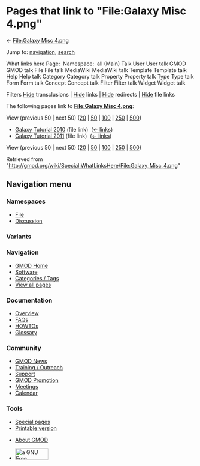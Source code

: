 <div id="mw-page-base" class="noprint">

</div>

<div id="mw-head-base" class="noprint">

</div>

<div id="content" class="mw-body" role="main">

<span id="top"></span>

<div id="mw-js-message" style="display:none;">

</div>



# <span dir="auto">Pages that link to "File:Galaxy Misc 4.png"</span>

<div id="bodyContent">

<div id="contentSub">

← [File:Galaxy Misc
4.png](/wiki/File:Galaxy_Misc_4.png "File:Galaxy Misc 4.png")

</div>

<div id="jump-to-nav" class="mw-jump">

Jump to: [navigation](#mw-navigation), [search](#p-search)

</div>

<div id="mw-content-text">

What links here Page:  Namespace:  all (Main) Talk User User talk GMOD
GMOD talk File File talk MediaWiki MediaWiki talk Template Template talk
Help Help talk Category Category talk Property Property talk Type Type
talk Form Form talk Concept Concept talk Filter Filter talk Widget
Widget talk

Filters
[Hide](/mediawiki/index.php?title=Special:WhatLinksHere/File:Galaxy_Misc_4.png&hidetrans=1 "Special:WhatLinksHere/File:Galaxy Misc 4.png")
transclusions \|
[Hide](/mediawiki/index.php?title=Special:WhatLinksHere/File:Galaxy_Misc_4.png&hidelinks=1 "Special:WhatLinksHere/File:Galaxy Misc 4.png")
links \|
[Hide](/mediawiki/index.php?title=Special:WhatLinksHere/File:Galaxy_Misc_4.png&hideredirs=1 "Special:WhatLinksHere/File:Galaxy Misc 4.png")
redirects \|
[Hide](/mediawiki/index.php?title=Special:WhatLinksHere/File:Galaxy_Misc_4.png&hideimages=1 "Special:WhatLinksHere/File:Galaxy Misc 4.png")
file links

The following pages link to **[File:Galaxy Misc
4.png](/wiki/File:Galaxy_Misc_4.png "File:Galaxy Misc 4.png")**:

View (previous 50 \| next 50)
([20](/mediawiki/index.php?title=Special:WhatLinksHere/File:Galaxy_Misc_4.png&limit=20 "Special:WhatLinksHere/File:Galaxy Misc 4.png")
\|
[50](/mediawiki/index.php?title=Special:WhatLinksHere/File:Galaxy_Misc_4.png&limit=50 "Special:WhatLinksHere/File:Galaxy Misc 4.png")
\|
[100](/mediawiki/index.php?title=Special:WhatLinksHere/File:Galaxy_Misc_4.png&limit=100 "Special:WhatLinksHere/File:Galaxy Misc 4.png")
\|
[250](/mediawiki/index.php?title=Special:WhatLinksHere/File:Galaxy_Misc_4.png&limit=250 "Special:WhatLinksHere/File:Galaxy Misc 4.png")
\|
[500](/mediawiki/index.php?title=Special:WhatLinksHere/File:Galaxy_Misc_4.png&limit=500 "Special:WhatLinksHere/File:Galaxy Misc 4.png"))

- [Galaxy Tutorial
  2010](/wiki/Galaxy_Tutorial_2010 "Galaxy Tutorial 2010") (file link) ‎
  <span class="mw-whatlinkshere-tools">([←
  links](/mediawiki/index.php?title=Special:WhatLinksHere&target=Galaxy+Tutorial+2010 "Special:WhatLinksHere"))</span>
- [Galaxy Tutorial
  2011](/wiki/Galaxy_Tutorial_2011 "Galaxy Tutorial 2011") (file link) ‎
  <span class="mw-whatlinkshere-tools">([←
  links](/mediawiki/index.php?title=Special:WhatLinksHere&target=Galaxy+Tutorial+2011 "Special:WhatLinksHere"))</span>

View (previous 50 \| next 50)
([20](/mediawiki/index.php?title=Special:WhatLinksHere/File:Galaxy_Misc_4.png&limit=20 "Special:WhatLinksHere/File:Galaxy Misc 4.png")
\|
[50](/mediawiki/index.php?title=Special:WhatLinksHere/File:Galaxy_Misc_4.png&limit=50 "Special:WhatLinksHere/File:Galaxy Misc 4.png")
\|
[100](/mediawiki/index.php?title=Special:WhatLinksHere/File:Galaxy_Misc_4.png&limit=100 "Special:WhatLinksHere/File:Galaxy Misc 4.png")
\|
[250](/mediawiki/index.php?title=Special:WhatLinksHere/File:Galaxy_Misc_4.png&limit=250 "Special:WhatLinksHere/File:Galaxy Misc 4.png")
\|
[500](/mediawiki/index.php?title=Special:WhatLinksHere/File:Galaxy_Misc_4.png&limit=500 "Special:WhatLinksHere/File:Galaxy Misc 4.png"))

</div>

<div class="printfooter">

Retrieved from
"<http://gmod.org/wiki/Special:WhatLinksHere/File:Galaxy_Misc_4.png>"

</div>

<div id="catlinks" class="catlinks catlinks-allhidden">

</div>

<div class="visualClear">

</div>

</div>

</div>

<div id="mw-navigation">

## Navigation menu

<div id="mw-head">



<div id="left-navigation">

<div id="p-namespaces" class="vectorTabs" role="navigation"
aria-labelledby="p-namespaces-label">

### Namespaces

- <span id="ca-nstab-image"><a href="/wiki/File:Galaxy_Misc_4.png" accesskey="c"
  title="View the file page [c]">File</a></span>
- <span id="ca-talk"><a
  href="/mediawiki/index.php?title=File_talk:Galaxy_Misc_4.png&amp;action=edit&amp;redlink=1"
  accesskey="t"
  title="Discussion about the content page [t]">Discussion</a></span>

</div>

<div id="p-variants" class="vectorMenu emptyPortlet" role="navigation"
aria-labelledby="p-variants-label">

### 

### Variants[](#)

<div class="menu">

</div>

</div>

</div>

<div id="right-navigation">





</div>



</div>

</div>

</div>

<div id="mw-panel">

<div id="p-logo" role="banner">

<a href="/wiki/Main_Page"
style="background-image: url(http://gmod.org/images/GMOD-cogs.png);"
title="Visit the main page"></a>

</div>

<div id="p-Navigation" class="portal" role="navigation"
aria-labelledby="p-Navigation-label">

### Navigation

<div class="body">

- <span id="n-GMOD-Home">[GMOD Home](/wiki/Main_Page)</span>
- <span id="n-Software">[Software](/wiki/GMOD_Components)</span>
- <span id="n-Categories-.2F-Tags">[Categories /
  Tags](/wiki/Categories)</span>
- <span id="n-View-all-pages">[View all
  pages](/wiki/Special:AllPages)</span>

</div>

</div>

<div id="p-Documentation" class="portal" role="navigation"
aria-labelledby="p-Documentation-label">

### Documentation

<div class="body">

- <span id="n-Overview">[Overview](/wiki/Overview)</span>
- <span id="n-FAQs">[FAQs](/wiki/Category:FAQ)</span>
- <span id="n-HOWTOs">[HOWTOs](/wiki/Category:HOWTO)</span>
- <span id="n-Glossary">[Glossary](/wiki/Glossary)</span>

</div>

</div>

<div id="p-Community" class="portal" role="navigation"
aria-labelledby="p-Community-label">

### Community

<div class="body">

- <span id="n-GMOD-News">[GMOD News](/wiki/GMOD_News)</span>
- <span id="n-Training-.2F-Outreach">[Training /
  Outreach](/wiki/Training_and_Outreach)</span>
- <span id="n-Support">[Support](/wiki/Support)</span>
- <span id="n-GMOD-Promotion">[GMOD
  Promotion](/wiki/GMOD_Promotion)</span>
- <span id="n-Meetings">[Meetings](/wiki/Meetings)</span>
- <span id="n-Calendar">[Calendar](/wiki/Calendar)</span>

</div>

</div>

<div id="p-tb" class="portal" role="navigation"
aria-labelledby="p-tb-label">

### Tools

<div class="body">

- <span id="t-specialpages"><a href="/wiki/Special:SpecialPages" accesskey="q"
  title="A list of all special pages [q]">Special pages</a></span>
- <span id="t-print"><a
  href="/mediawiki/index.php?title=Special:WhatLinksHere/File:Galaxy_Misc_4.png&amp;printable=yes"
  rel="alternate" accesskey="p"
  title="Printable version of this page [p]">Printable version</a></span>

</div>

</div>

</div>

</div>

<div id="footer" role="contentinfo">

- <span id="footer-places-about">[About
  GMOD](/wiki/GMOD:About "GMOD:About")</span>

<!-- -->

- <span id="footer-copyrightico">[<img src="http://www.gnu.org/graphics/gfdl-logo-small.png" width="88"
  height="31" alt="a GNU Free Documentation License" />](http://www.gnu.org/licenses/fdl-1.3.html)</span>


<div style="clear:both">

</div>

</div>
